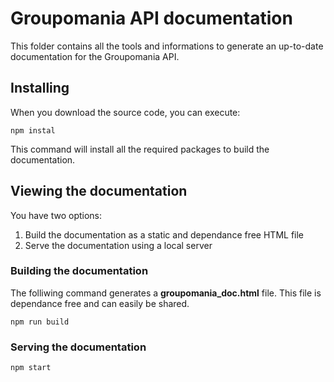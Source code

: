 # Groupomania API documentation

This folder contains all the tools and informations to generate an up-to-date documentation for the Groupomania API.

## Installing

When you download the source code, you can execute:

```
npm instal
```

This command will install all the required packages to build the documentation.

## Viewing the documentation

You have two options:

1. Build the documentation as a static and dependance free HTML file
2. Serve the documentation using a local server

### Building the documentation

The folliwing command generates a **groupomania_doc.html** file. This file is dependance free and can easily be shared.

```
npm run build
```

### Serving the documentation

```
npm start
```
